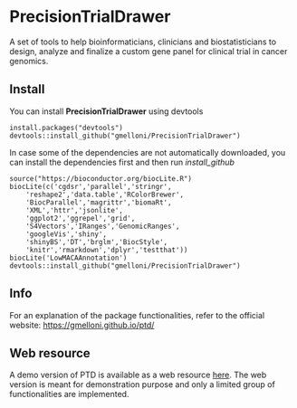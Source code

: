 # PrecisionTrialDrawer

A set of tools to help bioinformaticians, clinicians and biostatisticians
to design, analyze and finalize a custom gene panel for clinical trial in cancer genomics.

## Install

You can install **PrecisionTrialDrawer** using devtools

```{r}
install.packages("devtools")
devtools::install_github("gmelloni/PrecisionTrialDrawer")
```
In case some of the dependencies are not automatically downloaded,
you can install the dependencies first and then run *install_github*

```{r}
source("https://bioconductor.org/biocLite.R")
biocLite(c('cgdsr','parallel','stringr',
    'reshape2','data.table','RColorBrewer',
    'BiocParallel','magrittr','biomaRt',
    'XML','httr','jsonlite',
    'ggplot2','ggrepel','grid',
    'S4Vectors','IRanges','GenomicRanges',
    'googleVis','shiny',
    'shinyBS','DT','brglm','BiocStyle',
    'knitr','rmarkdown','dplyr','testthat'))
biocLite('LowMACAAnnotation')
devtools::install_github("gmelloni/PrecisionTrialDrawer")
```
## Info

For an explanation of the package functionalities, refer to the official website: https://gmelloni.github.io/ptd/

## Web resource

A demo version of PTD is available as a web resource [here](https://gmelloni.github.io/ptd/shinyapp.html). The web version is meant for demonstration purpose and only a limited group of functionalities are implemented. 
